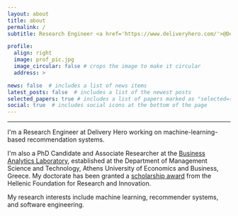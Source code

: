 ```yaml
---
layout: about
title: about
permalink: /
subtitle: Research Engineer <a href='https://www.deliveryhero.com/'>@Delivery Hero</a> <br/> PhD Candidate <a href='https://aueb.gr/en'>@Athens University of Economics and Business</a>

profile:
  align: right
  image: prof_pic.jpg
  image_circular: false # crops the image to make it circular
  address: >

news: false  # includes a list of news items
latest_posts: false  # includes a list of the newest posts
selected_papers: true # includes a list of papers marked as "selected={true}"
social: true  # includes social icons at the bottom of the page
---
```


---

I'm a Research Engineer at Delivery Hero
working on machine-learning-based recommendation systems.

I'm also a PhD Candidate and Associate Researcher
at the [Business Analytics Laboratory](https://www.balab.aueb.gr/),
established at the Department of Management Science and Technology,
Athens University of Economics and Business, Greece.
My doctorate has been granted a [scholarship award](https://www.elidek.gr/en/call/3rd-call-for-h-f-r-i-scholarships-for-phd-candidates/)
from the Hellenic Foundation for Research and Innovation.

My research interests include machine learning, recommender systems, and software engineering.
